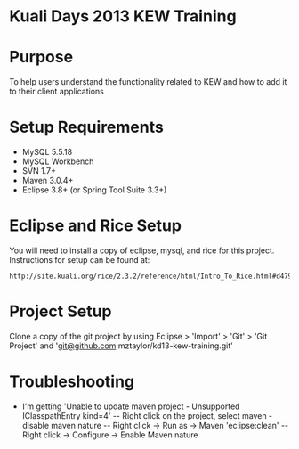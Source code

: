 # Kuali Days 2013 KEW Training

# Purpose
To help users understand the functionality related to KEW and how to add it to their client applications

# Setup Requirements
- MySQL 5.5.18
- MySQL Workbench
- SVN 1.7+
- Maven 3.0.4+
- Eclipse 3.8+ (or Spring Tool Suite 3.3+)

# Eclipse and Rice Setup

You will need to install a copy of eclipse, mysql, and rice for this project.  Instructions for setup can be found at:

    http://site.kuali.org/rice/2.3.2/reference/html/Intro_To_Rice.html#d4798e2496

# Project Setup

Clone a copy of the git project by using Eclipse > 'Import' > 'Git' > 'Git Project' and 'git@github.com:mztaylor/kd13-kew-training.git'


# Troubleshooting
- I'm getting 'Unable to update maven project - Unsupported IClasspathEntry kind=4'
-- Right click on the project, select maven - disable maven nature
-- Right click -> Run as -> Maven 'eclipse:clean'
-- Right click -> Configure -> Enable Maven nature

